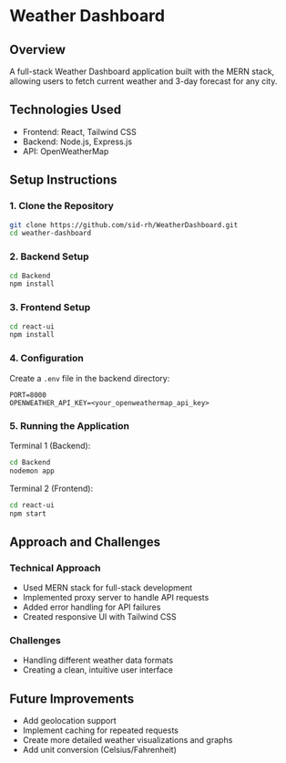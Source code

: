 # Weather Dashboard

## Overview
A full-stack Weather Dashboard application built with the MERN stack, allowing users to fetch current weather and 3-day forecast for any city.

## Technologies Used
- Frontend: React, Tailwind CSS
- Backend: Node.js, Express.js
- API: OpenWeatherMap

## Setup Instructions

### 1. Clone the Repository
```bash
git clone https://github.com/sid-rh/WeatherDashboard.git
cd weather-dashboard
```

### 2. Backend Setup
```bash
cd Backend
npm install
```

### 3. Frontend Setup
```bash
cd react-ui
npm install
```

### 4. Configuration
Create a `.env` file in the backend directory:
```
PORT=8000
OPENWEATHER_API_KEY=<your_openweathermap_api_key>
```

### 5. Running the Application
Terminal 1 (Backend):
```bash
cd Backend
nodemon app
```

Terminal 2 (Frontend):
```bash
cd react-ui
npm start
```

## Approach and Challenges

### Technical Approach
- Used MERN stack for full-stack development
- Implemented proxy server to handle API requests
- Added error handling for API failures
- Created responsive UI with Tailwind CSS

### Challenges
- Handling different weather data formats
- Creating a clean, intuitive user interface

## Future Improvements
- Add geolocation support
- Implement caching for repeated requests
- Create more detailed weather visualizations and graphs
- Add unit conversion (Celsius/Fahrenheit)
